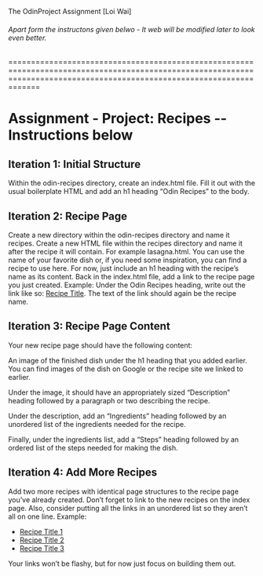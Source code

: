 The OdinProject Assignment [Loi Wai]
<h6>Apart form the instructons given belwo - It web will be modified later to look even better.</h6>
=========================================================================================================================================================================

<h1>Assignment - Project: Recipes -- Instructions below </h1>

<h2>Iteration 1: Initial Structure</h2>

Within the odin-recipes directory, create an index.html file.
Fill it out with the usual boilerplate HTML and add an h1 heading “Odin Recipes” to the body.

<h2>Iteration 2: Recipe Page</h2>

Create a new directory within the odin-recipes directory and name it recipes.
Create a new HTML file within the recipes directory and name it after the recipe it will contain. For example lasagna.html. You can use the name of your favorite dish or, if you need some inspiration, you can find a recipe to use here.
For now, just include an h1 heading with the recipe’s name as its content.
Back in the index.html file, add a link to the recipe page you just created. Example: Under the Odin Recipes heading, write out the link like so: <a href="recipes/recipename.html">Recipe Title</a>. The text of the link should again be the recipe name.

<h2>Iteration 3: Recipe Page Content</h2>

Your new recipe page should have the following content:

An image of the finished dish under the h1 heading that you added earlier. You can find images of the dish on Google or the recipe site we linked to earlier.

Under the image, it should have an appropriately sized “Description” heading followed by a paragraph or two describing the recipe.

Under the description, add an “Ingredients” heading followed by an unordered list of the ingredients needed for the recipe.

Finally, under the ingredients list, add a “Steps” heading followed by an ordered list of the steps needed for making the dish.

<h2>Iteration 4: Add More Recipes</h2>

Add two more recipes with identical page structures to the recipe page you’ve already created.
Don’t forget to link to the new recipes on the index page. Also, consider putting all the links in an unordered list so they aren’t all on one line.
Example:

 <ul>
    <li><a href="recipes/yourrecipe.html">Recipe Title 1</a></li>
    <li><a href="recipes/yourrecipe.html">Recipe Title 2</a></li>
    <li><a href="recipes/yourrecipe.html">Recipe Title 3</a></li>
  </ul>

Your links won’t be flashy, but for now just focus on building them out.
